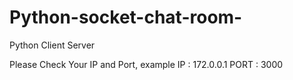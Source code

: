 # Python-socket-chat-room-
Python Client Server 

Please Check Your IP and Port,
example
IP : 172.0.0.1
PORT : 3000
